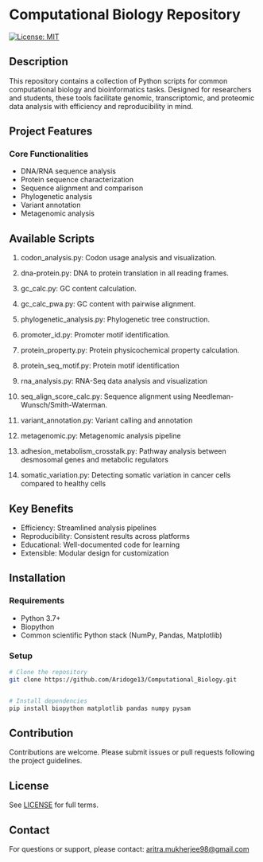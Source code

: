# Computational Biology Repository
[![License: MIT](https://img.shields.io/badge/License-MIT-yellow.svg)](LICENSE)

## Description
This repository contains a collection of Python scripts for common computational biology and bioinformatics tasks. Designed for researchers and students, these tools facilitate genomic, transcriptomic, and proteomic data analysis with efficiency and reproducibility in mind.

## Project Features
### Core Functionalities
- DNA/RNA sequence analysis
- Protein sequence characterization
- Sequence alignment and comparison
- Phylogenetic analysis
- Variant annotation
- Metagenomic analysis


## Available Scripts
1. codon_analysis.py: Codon usage analysis and visualization.

2. dna-protein.py: DNA to protein translation in all reading frames.

3. gc_calc.py: GC content calculation.

4. gc_calc_pwa.py: GC content with pairwise alignment.

5. phylogenetic_analysis.py: Phylogenetic tree construction.

6. promoter_id.py: Promoter motif identification.

7. protein_property.py: Protein physicochemical property calculation.

8. protein_seq_motif.py: Protein motif identification 

9. rna_analysis.py: RNA-Seq data analysis and visualization

10. seq_align_score_calc.py: Sequence alignment using Needleman-Wunsch/Smith-Waterman.

11. variant_annotation.py: Variant calling and annotation

12. metagenomic.py: Metagenomic analysis pipeline

13. adhesion_metabolism_crosstalk.py: Pathway analysis between desmosomal genes and metabolic regulators

14. somatic_variation.py: Detecting somatic variation in cancer cells compared to healthy cells

## Key Benefits
- Efficiency: Streamlined analysis pipelines
- Reproducibility: Consistent results across platforms
- Educational: Well-documented code for learning
- Extensible: Modular design for customization


## Installation
### Requirements
- Python 3.7+
- Biopython
- Common scientific Python stack (NumPy, Pandas, Matplotlib)

### Setup
```bash
# Clone the repository
git clone https://github.com/Aridoge13/Computational_Biology.git


# Install dependencies
pip install biopython matplotlib pandas numpy pysam
```

## Contribution
Contributions are welcome. Please submit issues or pull requests following the project guidelines.

## License
See [LICENSE](License.md) for full terms.

## Contact
For questions or support, please contact: aritra.mukherjee98@gmail.com